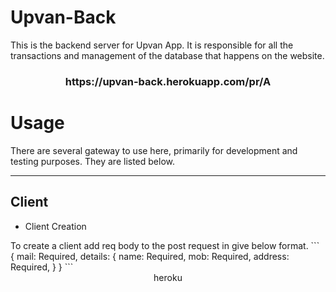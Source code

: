 # Upvan-Back
This is the backend server for Upvan App. It is responsible for all the transactions and management of the database that happens on the website.
<h3 align="center">https://upvan-back.herokuapp.com/pr/A</h3>


<h1>Usage</h1>
There are several gateway to use here, primarily for development and testing purposes. They are listed below.
<hr>
<h2>Client</h2>
<ul>
<li>Client Creation</li>
</ul>
To create a client add req body to the post request in give below format.
```
{
    mail: Required,
    details: {
      name: Required,
      mob: Required,
      address: Required,
    }
  }
```
<div align="center"><div>heroku</div></div>